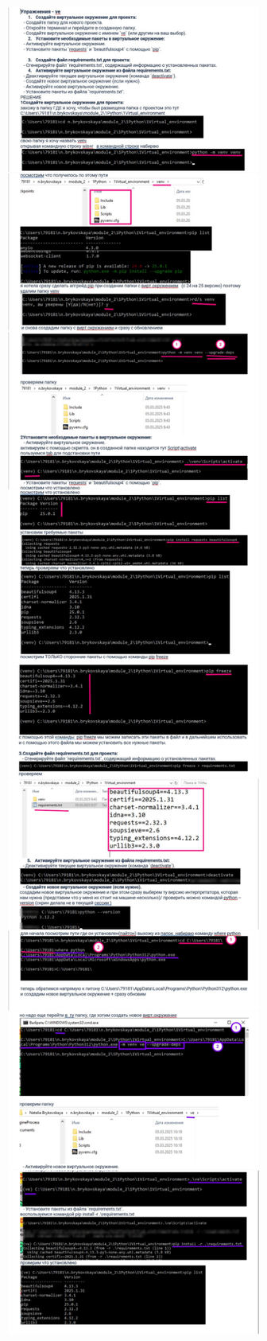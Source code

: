 ![](../images/01_001.jpg)
![](../images/01_002.jpg)
![](../images/01_003.jpg)
![](../images/01_004.jpg)
![](../images/01_005.jpg)
![](../images/01_006.jpg)
![](../images/01_007.jpg)
![](../images/01_008.jpg)
![](../images/01_009.jpg)
